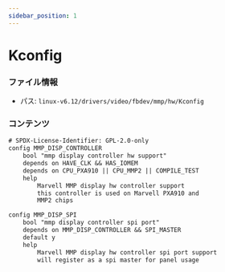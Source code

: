 ```yaml
---
sidebar_position: 1
---
```

# Kconfig

### ファイル情報

- パス: `linux-v6.12/drivers/video/fbdev/mmp/hw/Kconfig`

### コンテンツ

```txt
# SPDX-License-Identifier: GPL-2.0-only
config MMP_DISP_CONTROLLER
	bool "mmp display controller hw support"
	depends on HAVE_CLK && HAS_IOMEM
	depends on CPU_PXA910 || CPU_MMP2 || COMPILE_TEST
	help
		Marvell MMP display hw controller support
		this controller is used on Marvell PXA910 and
		MMP2 chips

config MMP_DISP_SPI
	bool "mmp display controller spi port"
	depends on MMP_DISP_CONTROLLER && SPI_MASTER
	default y
	help
		Marvell MMP display hw controller spi port support
		will register as a spi master for panel usage

```
